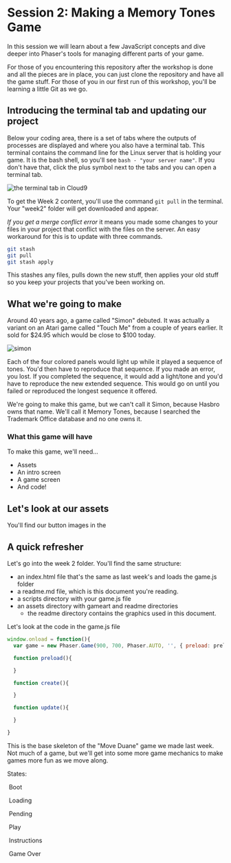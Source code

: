 # Session 2: Making a Memory Tones Game

In this session we will learn about a few JavaScript concepts and dive deeper into Phaser's tools for managing different parts of your game.

For those of you encountering this repository after the workshop is done and all the pieces are in place, you can just clone the repository and have all the game stuff. For those of you in our first run of this workshop, you'll be learning a little Git as we go.

## Introducing the terminal tab and updating our project

Below your coding area, there is a set of tabs where the outputs of processes are displayed and where you also have a terminal tab. This terminal contains the command line for the Linux server that is holding your game. It is the bash shell, so you'll see `bash - "your server name"`. If you don't have that, click the plus symbol next to the tabs and you can open a terminal tab.

![the terminal tab in Cloud9](https://raw.githubusercontent.com/seattlecoderdojo/RetroGamingWorkshop/master/week2/assets/readme/termintro.png)

To get the Week 2 content, you'll use the command `git pull` in the terminal. Your "week2" folder will get downloaded and appear. 

*If you get a merge conflict error* it means you made some changes to your files in your project that conflict with the files on the server. An easy workaround for this is to update with three commands.

```bash
git stash
git pull
git stash apply
```

This stashes any files, pulls down the new stuff, then applies your old stuff so you keep your projects that you've been working on.

## What we're going to make

Around 40 years ago, a game called "Simon" debuted. It was actually a variant on an Atari game called "Touch Me" from a couple of years earlier. It sold for \$24.95 which would be close to \$100 today.

![simon](https://upload.wikimedia.org/wikipedia/commons/9/99/OriginalSimon.jpg)

Each of the four colored panels would light up while it played a sequence of tones. You'd then have to reproduce that sequence. If you made an error, you lost. If you completed the sequence, it would add a light/tone and you'd have to reproduce the new extended sequence. This would go on until you failed or reproduced the longest sequence it offered.

We're going to make this game, but we can't call it Simon, because Hasbro owns that name. We'll call it Memory Tones, because I searched the Trademark Office database and no one owns it.

### What this game will have

To make this game, we'll need... 

- Assets
- An intro screen
- A game screen
- And code!


## Let's look at our assets

You'll find our button images in the 


## A quick refresher

Let's go into the week 2 folder. You'll find the same structure: 

- an index.html file that's the same as last week's and loads the game.js folder
- a readme.md file, which is this document you're reading.
- a scripts directory with your game.js file
- an assets directory with gameart and readme directories
  - the readme directory contains the graphics used in this document.

Let's look at the code in the game.js file

```javascript
window.onload = function(){
  var game = new Phaser.Game(900, 700, Phaser.AUTO, '', { preload: preload, create: create, update: update });

  function preload(){

  }

  function create(){

  }

  function update(){

  }

}
```

This is the base skeleton of the "Move Duane" game we made last week. Not much of a game, but we'll get into some more game mechanics to make games more fun as we move along.

States:

​	Boot

​	Loading

​	Pending

​	Play

​	Instructions

​	Game Over



